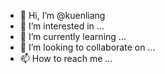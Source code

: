 - 👋 Hi, I’m @kuenliang
- 👀 I’m interested in ...
- 🌱 I’m currently learning ...
- 💞️ I’m looking to collaborate on ...
- 📫 How to reach me ...

<!---
kuenliang/kuenliang is a ✨ special ✨ repository because its `README.md` (this file) appears on your GitHub profile.
You can click the Preview link to take a look at your changes.
--->
